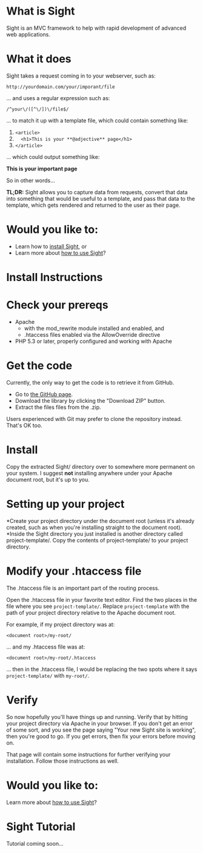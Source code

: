 # What is Sight

Sight is an MVC framework to help with rapid development of advanced web applications.

# What it does

Sight takes a request coming in to your webserver, such as:

`http://yourdomain.com/your/imporant/file`

... and uses a regular expression such as:

`/^your\/([^\/])\/file$/`

... to match it up with a template file, which could contain something like:

1.  `<article>`
2.  `  <h1>This is your **@adjective** page</h1>`
3.  `</article>`

... which could output something like:

**This is your important page**

So in other words...

**TL;DR:** Sight allows you to capture data from requests, convert that data into something that would be useful to a template, and pass that data to the template, which gets rendered and returned to the user as their page.

# Would you like to:

*   Learn how to [install Sight](#install-instructions), or
*   Learn more about [how to use Sight](#tutorial)?
	</section>

# <a name="install-instructions">Install Instructions</a>

# Check your prereqs

*   Apache
    *   with the mod_rewrite module installed and enabled, and
    *   .htaccess files enabled via the AllowOverride directive
*   PHP 5.3 or later, properly configured and working with Apache

# Get the code

Currently, the only way to get the code is to retrieve it from GitHub.

*  Go to [the GitHub page](https://github.com/spiderworm/Sight).
*  Download the library by clicking the "Download ZIP" button.
*  Extract the files files from the .zip.

Users experienced with Git may prefer to clone the repository instead.  That's OK too.

# Install

Copy the extracted Sight/ directory over to somewhere more permanent on your system.  I suggest **not** installing anywhere under your Apache document root, but it's up to you.

# Setting up your project

*Create your project directory under the document root (unless it's already created, such as when you're installing straight to the document root).
*Inside the Sight directory you just installed is another directory called project-template/.  Copy the contents of project-template/ to your project directory.

# Modify your .htaccess file

The .htaccess file is an important part of the routing process.

Open the .htaccess file in your favorite text editor.  Find the two places in the file where you see `project-template/`.  Replace `project-template` with the path of your project directory relative to the Apache document root.

For example, if my project directory was at:

`<document root>/my-root/`

... and my .htaccess file was at:

`<document root>/my-root/.htaccess`

... then in the .htaccess file, I would be replacing the two spots where it says `project-template/` with `my-root/`.

# Verify

So now hopefully you'll have things up and running. Verify that by hitting your project directory via Apache in your browser. If you don't get an error of some sort, and you see the page saying "Your new Sight site is working", then you're good to go.  If you get errors, then fix your errors before moving on.

That page will contain some instructions for further verifying your installation.  Follow those instructions as well.

# Would you like to:

Learn more about [how to use Sight](#tutorial)?

# <a name="tutorial">Sight Tutorial</a>

Tutorial coming soon...

</article>